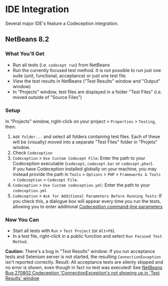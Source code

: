 # IDE Integration

Several major IDE's feature a Codeception integration.

## NetBeans 8.2

### What You'll Get

* Run all tests (i.e. `codecept run`) from NetBeans
* Run the currently focused test method. It is not possible to run just one suite (unit, functional, acceptance) or just one test file.
* View the test results in NetBeans ("Test Results" window and "Output" window)
* In "Projects" window, test files are displayed in a folder "Test Files" (i.e. moved outside of "Source Files")

### Setup

In "Projects" window, right-click on your project > `Properties` > `Testing`, then:

1. `Add Folder...` and select all folders containing test files. Each of these will be (visually) moved into a separate "Test Files" folder in "Projets" window.
1. Check `Codeception`
1. `Codeception` > `Use Custom Codecept File`: Enter the path to your Codeception executable (`codecept`, `codecept.bar` or `codecept.phar`).  
If you have Codeception installed globally on your machine, you may instead provide the path in `Tools` > `Options` > `PHP` > `Frameworks & Tools` > `Codeception` > `Codecept File`.
1. `Codeception` > `Use Custom codeception.yml`: Enter the path to your `codeception.yml`
1. `Codeception` > `Ask for Additional Parameters Before Running Tests`: If you check this, a dialogue box will appear every time you run the tests, allowing you to enter additional [Codeception command-line parameters](http://codeception.com/docs/reference/Commands#Run)

### Now You Can

* Start all tests with `Run` > `Test Project` (or `Alt+F6`).
* In a test file, right-click in a public function and select `Run Focused Test Method`.

**Caution:** There's a bug in "Test Results" window: If you run acceptance tests and Selenium server is not started, the resulting `ConnectionException` isn't reported correctly.
Result: All acceptance tests are silenty skipped and no error is shown, even though in fact no test was executed!
See [NetBeans Bug 270802 Codeception 'ConnectionException's not showing up in 'Test Results' window](https://netbeans.org/bugzilla/show_bug.cgi?id=270802)
